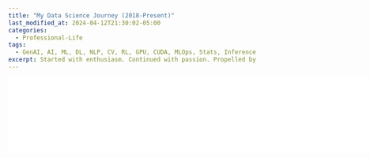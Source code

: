 ```yaml
---
title: "My Data Science Journey (2018-Present)"
last_modified_at: 2024-04-12T21:30:02-05:00
categories:
  - Professional-Life
tags:
  - GenAI, AI, ML, DL, NLP, CV, RL, GPU, CUDA, MLOps, Stats, Inference, LLMOps, Optimisatio 
excerpt: Started with enthusiasm. Continued with passion. Propelled by love. [For AI]
---
```



<embed src="raj_resume_20240406.pdf" type="application/pdf" width="150%"/>
